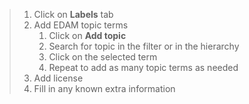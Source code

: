 >    1. Click on **Labels** tab
>    2. Add EDAM topic terms
>       1. Click on **Add topic** 
>       2. Search for topic in the filter or in the hierarchy
>       3. Click on the selected term
>       4. Repeat to add as many topic terms as needed
>    3. Add license
>    4. Fill in any known extra information